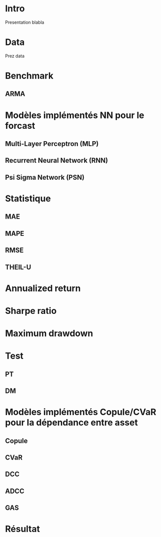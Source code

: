
# Intro

Presentation blabla

# Data

Prez data



# Benchmark

## ARMA



# Modèles implémentés NN pour le forcast

## Multi-Layer Perceptron (MLP)

## Recurrent Neural Network (RNN) 

## Psi Sigma Network (PSN)



# Statistique

## MAE

## MAPE

## RMSE

## THEIL-U

# Annualized return
# Sharpe ratio
# Maximum drawdown

# Test

## PT

## DM


# Modèles implémentés Copule/CVaR pour la dépendance entre asset

## Copule

## CVaR

## DCC

## ADCC

## GAS









# Résultat





